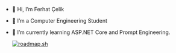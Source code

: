 - 👋 Hi, I’m Ferhat Çelik
- 👀 I’m a Computer Engineering Student
- 🌱 I’m currently learning ASP.NET Core and Prompt Engineering.

  <a href="https://roadmap.sh"><img src="https://api.roadmap.sh/v1-badge/wide/64a6a1ca1dadb37b72b2e748?variant=dark" alt="roadmap.sh"/></a>
